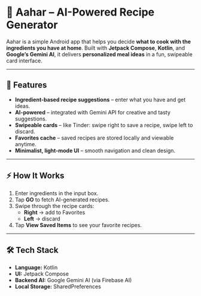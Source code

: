 # 🍲 Aahar – AI-Powered Recipe Generator

Aahar is a simple Android app that helps you decide **what to cook with the ingredients you have at home**. Built with **Jetpack Compose**, **Kotlin**, and **Google’s Gemini AI**, it delivers **personalized meal ideas** in a fun, swipeable card interface.

---

## 🌟 Features

- **Ingredient-based recipe suggestions** – enter what you have and get ideas.  
- **AI-powered** – integrated with Gemini API for creative and tasty suggestions.  
- **Swipeable cards** – like Tinder: swipe right to save a recipe, swipe left to discard.  
- **Favorites cache** – saved recipes are stored locally and viewable anytime.  
- **Minimalist, light-mode UI** – smooth navigation and clean design.

---

## ⚡ How It Works

1. Enter ingredients in the input box.  
2. Tap **GO** to fetch AI-generated recipes.  
3. Swipe through the recipe cards:  
   - **Right** → add to Favorites  
   - **Left** → discard  
4. Tap **View Saved Items** to see your favorite recipes.

---

## 🛠 Tech Stack

- **Language:** Kotlin  
- **UI:** Jetpack Compose  
- **Backend AI:** Google Gemini AI (via Firebase AI)  
- **Local Storage:** SharedPreferences

